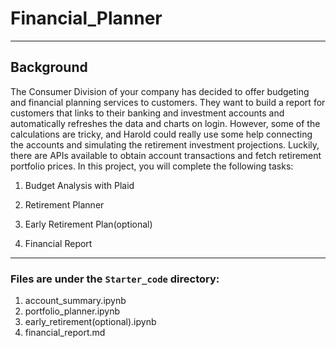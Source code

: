 # Financial_Planner

---

## Background

The Consumer Division of your company has decided to offer budgeting and financial planning services to customers. They want to build a report for customers that links to their banking and investment accounts and automatically refreshes the data and charts on login. However, some of the calculations are tricky, and Harold could really use some help connecting the accounts and simulating the retirement investment projections. Luckily, there are APIs available to obtain account transactions and fetch retirement portfolio prices.
In this project, you will complete the following tasks:

1. Budget Analysis with Plaid

2. Retirement Planner

3. Early Retirement Plan(optional)

4. Financial Report

---

### Files are under the `Starter_code` directory:
 1. account_summary.ipynb
 2. portfolio_planner.ipynb
 3. early_retirement(optional).ipynb
 4. financial_report.md
